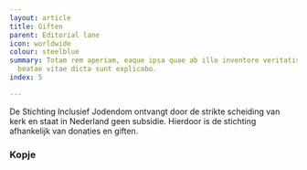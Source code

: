 ```yaml
---
layout: article
title: Giften
parent: Editorial lane
icon: worldwide
colour: steelblue
summary: Totam rem aperiam, eaque ipsa quae ab illo inventore veritatis et quasi architecto
  beatae vitae dicta sunt explicabo.
index: 5

---
```

De Stichting Inclusief Jodendom ontvangt door de strikte scheiding van kerk en staat in Nederland geen subsidie. Hierdoor is de stichting afhankelijk van donaties en giften. 

### Kopje